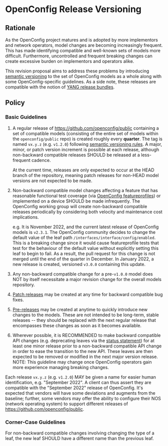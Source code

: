 # OpenConfig Release Versioning

## Rationale

As the OpenConfig project matures and is adopted by more implementors and
network operators, model changes are becoming increasingly frequent. This has
made identifying compatible and well-known sets of models more difficult.
Furthermore, uncontrolled and frequent breaking changes can create excessive
burden on implementors and operators alike.

This revision proposal aims to address these problems by introducing
[semantic versioning](https://semver.org/) to the set of OpenConfig models as a
whole along with some OpenConfig-specific guidelines. As a side note, these
releases are compatible with the notion of
[YANG release bundles](https://github.com/openconfig/public/blob/master/release/models/catalog/openconfig-module-catalog.yang).

## Policy

### Basic Guidelines

1.  A regular release of https://github.com/openconfig/public containing a set
    of compatible models (consisting of the entire set of models within the
    `openconfig/public` repo) is created roughly every **quarter**. The tag is
    named `vx.y.z` (e.g. `v1.2.0`) following
    [semantic versioning rules](https://semver.org/). A major, minor, or patch
    version increment is possible at each release, although non-backward
    compatible releases SHOULD be released at a less-frequent cadence.

    At the current time, releases are only expected to occur at the HEAD branch
    of the repository, meaning patch releases for non-HEAD model versions are
    not expected to be made.

2.  Non-backward compatible model changes affecting a feature that has
    reasonable functional test coverage (via
    [OpenConfig featureprofiles](https://github.com/openconfig/featureprofiles/))
    or implemented on a device SHOULD be made infrequently. The OpenConfig
    working group will create non-backward compatible releases periodically by
    considering both velocity and maintenance cost implications.

    e.g. It is November 2022, and the current latest release of OpenConfig
    models is `v2.3.1`. The OpenConfig community decides to change the default
    value of the leaf path `/interfaces/interface/config/enabled`. This is a
    breaking change since it would cause featureprofile tests that test for the
    behaviour of the default value without explicitly setting this leaf to begin
    to fail. As a result, the pull request for this change is not merged until
    the end of the quarter in December. In January 2022, a new release is
    created, versioned `v3.0.0` containing this update.

3.  Any non-backward compatible change for a pre-`v1.0.0` model does NOT by
    itself necessitate a major revision change for the overall models
    repository.

4.  [Patch releases](https://semver.org/#spec-item-6) may be created at any time
    for backward compatible bug fixes.

5.  [Pre-releases](https://semver.org/#spec-item-9) may be created at anytime to
    quickly introduce new changes to the models. These are not intended to be
    long-term, stable releases -- they should be replaced with the next regular
    release that encompasses these changes as soon as it becomes available.

6.  Wherever possible, it is RECOMMENDED to make backward compatible API changes
    (e.g. deprecating leaves via the
    [status statement](https://www.rfc-editor.org/rfc/rfc7950#section-7.21.2))
    for at least one minor release prior to a non-backward compatible API change
    in order to ease the transition to the new API. These leaves are then
    expected to be removed or modified in the next major version release. NOTE:
    This guideline may change once OpenConfig operators gain more experience
    managing breaking changes.

Each release `vx.y.z` (e.g. `v1.2.0`) MAY be given a name for easier human
identification, e.g. "September 2022". A client can thus assert they are
compatible with the "September 2022" release of OpenConfig. It's expected that
vendors will have some deviations and augments from the baseline; further, some
vendors may offer the ability to configure their NOS (network operating system)
to support different releases of https://github.com/openconfig/public.

### Corner-Case Guidelines

For non-backward compatible changes involving changing the type of a leaf, the
new leaf SHOULD have a different name than the previous leaf.
